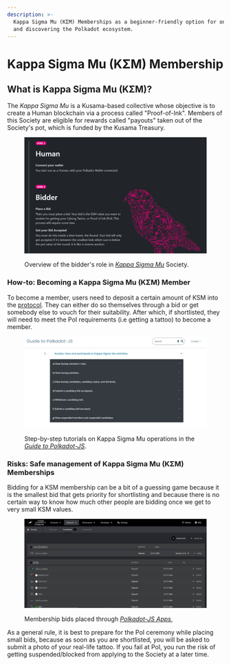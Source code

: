 ```yaml
---
description: >-
  Kappa Sigma Mu (KΣM) Memberships as a beginner-friendly option for onboarding
  and discovering the Polkadot ecosystem.
---
```


# Kappa Sigma Mu (KΣM) Membership

## What is Kappa Sigma Mu (KΣM)?

The _Kappa Sigma Mu_ is a Kusama-based collective whose objective is to create a Human blockchain via a process called "Proof-of-Ink". Members of this Society are eligible for rewards called "payouts" taken out of the Society's pot, which is funded by the Kusama Treasury.

<figure><img src="../../../.gitbook/assets/O_BKappaSigmaMu.JPG" alt="The bidding process in Kappa Sigma Mu (KΣM) Society."><figcaption><p>Overview of the bidder's role in <a href="https://ksmsociety.io/"><em>Kappa Sigma Mu</em></a> Society.</p></figcaption></figure>



### How-to: Becoming a Kappa Sigma Mu (KΣM) Member

To become a member, users need to deposit a certain amount of KSM into the [protocol](../../5.regulations/networks/infrastructure.md). They can either do so themselves through a bid or get somebody else to vouch for their suitability. After which, if shortlisted, they will need to meet the PoI requirements (i.e getting a tattoo) to become a member.&#x20;

<figure><img src="../../../.gitbook/assets/O_BGuideKappaSM.JPG" alt="A step-by-step guide on how to participate in the Kappa Sigma Mu (KΣM) society."><figcaption><p>Step-by-step tutorials on Kappa Sigma Mu operations in the <a href="https://anaelleltd.github.io/polkadotjs-guide/2.network.html#society"><em>Guide to Polkadot-JS</em></a>.</p></figcaption></figure>



### Risks: Safe management of Kappa Sigma Mu (KΣM) Memberships

Bidding for a KSM membership can be a bit of a guessing game because it is the smallest bid that gets priority for shortlisting and because there is no certain way to know how much other people are bidding once we get to very small KSM values.&#x20;

<figure><img src="../../../.gitbook/assets/O_BKSMBids.JPG" alt="A view of membership slots placed through the Polkadot JS app."><figcaption><p>Membership bids placed through <a href="https://polkadot.js.org/apps/?rpc=wss%3A%2F%2Fkusama.public.curie.radiumblock.xyz%2Fws#/society/candidates"><em>Polkadot-JS Apps</em></a>,</p></figcaption></figure>

As a general rule, it is best to prepare for the PoI ceremony while placing small bids, because as soon as you are shortlisted, you will be asked to submit a photo of your real-life tattoo. If you fail at PoI, you run the risk of getting suspended/blocked from applying to the Society at a later time.&#x20;

